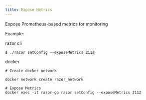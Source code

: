 ```yaml
---
title: Expose Metrics
---
```


Expose Prometheus-based metrics for monitoring

Example:

razor cli

```
$ ./razor setConfig --exposeMetrics 2112 
```

docker

```
# Create docker network

docker network create razor_network

# Expose Metrics
docker exec -it razor-go razor setConfig --exposeMetrics 2112
```
